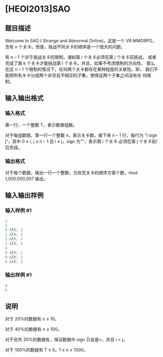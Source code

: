 # [HEOI2013]SAO 

## 题目描述

Welcome to SAO ( Strange and Abnormal Online)。这是一个 VR MMORPG， 含有 n 个关卡。但是，挑战不同关卡的顺序是一个很大的问题。

有 n – 1 个对于挑战关卡的限制，诸如第 i 个关卡必须在第 j 个关卡前挑战， 或者完成了第 k 个关卡才能挑战第 l 个关卡。并且，如果不考虑限制的方向性， 那么在这 n – 1 个限制的情况下，任何两个关卡都存在某种程度的关联性。即， 我们不能把所有关卡分成两个非空且不相交的子集，使得这两个子集之间没有任 何限制。

## 输入输出格式

### 输入格式

第一行，一个整数 T，表示数据组数。

对于每组数据，第一行一个整数 n，表示关卡数。接下来 n – 1 行，每行为 “i sign j”，其中 0 ≤ i, j ≤ n – 1 且 i ≠ j，sign 为“”，表示第 i 个关卡 必须在第 j 个关卡前/后完成。

### 输出格式

对于每个数据，输出一行一个整数，为攻克关卡的顺序方案个数，mod 1,000,000,007 输出。

## 输入输出样例

### 输入样例 #1

```cpp
2 
5 
0 &lt; 2 
1 &lt; 2 
2 &lt; 3 
2 &lt; 4 
4 
0 &lt; 1 
0 &lt; 2 
0 &lt; 3
```


### 输出样例 #1

```cpp
4 
6
```


## 说明

对于 20%的数据有 n ≤ 10。

对于 40%的数据有 n ≤ 100。

对于另外 20%的数据有，保证数据中 sign 只会是<，并且 i < j。

对于 100%的数据有 T ≤ 5，1 ≤ n ≤ 1000。

